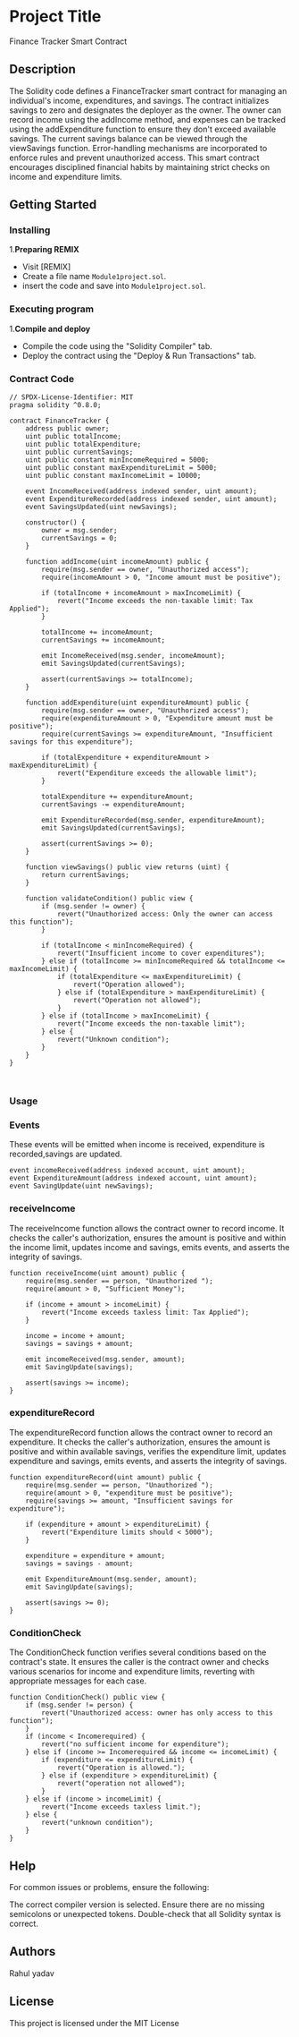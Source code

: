 # Project Title


Finance Tracker Smart Contract


## Description

The Solidity code defines a FinanceTracker smart contract for managing an individual's income, expenditures, and savings. The contract initializes savings to zero and designates the deployer as the owner. The owner can record income using the addIncome method, and expenses can be tracked using the addExpenditure function to ensure they don't exceed available savings. The current savings balance can be viewed through the viewSavings function. Error-handling mechanisms are incorporated to enforce rules and prevent unauthorized access. This smart contract encourages disciplined financial habits by maintaining strict checks on income and expenditure limits.

## Getting Started

### Installing
1.**Preparing REMIX**
- Visit [REMIX]
- Create a file name `Module1project.sol`.
- insert the code and save into `Module1project.sol`.

### Executing program

1.**Compile and deploy**
- Compile the code using the "Solidity Compiler" tab.
- Deploy the contract using the "Deploy & Run Transactions" tab.

### Contract Code
```solidity
// SPDX-License-Identifier: MIT
pragma solidity ^0.8.0;

contract FinanceTracker {
    address public owner;
    uint public totalIncome;
    uint public totalExpenditure;
    uint public currentSavings;
    uint public constant minIncomeRequired = 5000;
    uint public constant maxExpenditureLimit = 5000;
    uint public constant maxIncomeLimit = 10000;

    event IncomeReceived(address indexed sender, uint amount);
    event ExpenditureRecorded(address indexed sender, uint amount);
    event SavingsUpdated(uint newSavings);
    
    constructor() {
        owner = msg.sender;
        currentSavings = 0;
    }

    function addIncome(uint incomeAmount) public {
        require(msg.sender == owner, "Unauthorized access");
        require(incomeAmount > 0, "Income amount must be positive");

        if (totalIncome + incomeAmount > maxIncomeLimit) {
            revert("Income exceeds the non-taxable limit: Tax Applied");
        }

        totalIncome += incomeAmount;
        currentSavings += incomeAmount;

        emit IncomeReceived(msg.sender, incomeAmount);
        emit SavingsUpdated(currentSavings);

        assert(currentSavings >= totalIncome);
    }

    function addExpenditure(uint expenditureAmount) public {
        require(msg.sender == owner, "Unauthorized access");
        require(expenditureAmount > 0, "Expenditure amount must be positive");
        require(currentSavings >= expenditureAmount, "Insufficient savings for this expenditure");

        if (totalExpenditure + expenditureAmount > maxExpenditureLimit) {
            revert("Expenditure exceeds the allowable limit");
        }

        totalExpenditure += expenditureAmount;
        currentSavings -= expenditureAmount;

        emit ExpenditureRecorded(msg.sender, expenditureAmount);
        emit SavingsUpdated(currentSavings);

        assert(currentSavings >= 0);
    }

    function viewSavings() public view returns (uint) {
        return currentSavings;
    }

    function validateCondition() public view {
        if (msg.sender != owner) {
            revert("Unauthorized access: Only the owner can access this function");
        }

        if (totalIncome < minIncomeRequired) {
            revert("Insufficient income to cover expenditures");
        } else if (totalIncome >= minIncomeRequired && totalIncome <= maxIncomeLimit) {
            if (totalExpenditure <= maxExpenditureLimit) {
                revert("Operation allowed");
            } else if (totalExpenditure > maxExpenditureLimit) {
                revert("Operation not allowed");
            }
        } else if (totalIncome > maxIncomeLimit) {
            revert("Income exceeds the non-taxable limit");
        } else {
            revert("Unknown condition");
        }
    }
}

    
```

### Usage

### Events
These events will be emitted when income is received, expenditure is recorded,savings are updated.
```solidity
event incomeReceived(address indexed account, uint amount);
event ExpenditureAmount(address indexed account, uint amount);
event SavingUpdate(uint newSavings);
```

### receiveIncome
The receiveIncome function allows the contract owner to record income. It checks the caller's authorization, ensures the amount is positive and within the income limit, updates income and savings, emits events, and asserts the integrity of savings.
```solidity
function receiveIncome(uint amount) public {
    require(msg.sender == person, "Unauthorized ");
    require(amount > 0, "Sufficient Money");

    if (income + amount > incomeLimit) {
        revert("Income exceeds taxless limit: Tax Applied");
    }

    income = income + amount;
    savings = savings + amount;

    emit incomeReceived(msg.sender, amount);
    emit SavingUpdate(savings);

    assert(savings >= income);
}
```
### expenditureRecord
The expenditureRecord function allows the contract owner to record an expenditure. It checks the caller's authorization, ensures the amount is positive and within available savings, verifies the expenditure limit, updates expenditure and savings, emits events, and asserts the integrity of savings.
```solidity
function expenditureRecord(uint amount) public {
    require(msg.sender == person, "Unauthorized ");
    require(amount > 0, "expenditure must be positive");
    require(savings >= amount, "Insufficient savings for expenditure");

    if (expenditure + amount > expenditureLimit) {
        revert("Expenditure limits should < 5000");
    }

    expenditure = expenditure + amount;
    savings = savings - amount; 

    emit ExpenditureAmount(msg.sender, amount);
    emit SavingUpdate(savings);

    assert(savings >= 0);
}
```
### ConditionCheck
The ConditionCheck function verifies several conditions based on the contract's state. It ensures the caller is the contract owner and checks various scenarios for income and expenditure limits, reverting with appropriate messages for each case.
```solidity
function ConditionCheck() public view {
    if (msg.sender != person) {
        revert("Unauthorized access: owner has only access to this function");
    }
    if (income < Incomerequired) {
        revert("no sufficient income for expenditure");
    } else if (income >= Incomerequired && income <= incomeLimit) {
        if (expenditure <= expenditureLimit) {
            revert("Operation is allowed.");
        } else if (expenditure > expenditureLimit) {
            revert("operation not allowed");
        }
    } else if (income > incomeLimit) {
        revert("Income exceeds taxless limit.");
    } else {
        revert("unknown condition");
    }
}

```

## Help
For common issues or problems, ensure the following:

The correct compiler version is selected.
Ensure there are no missing semicolons or unexpected tokens.
Double-check that all Solidity syntax is correct.


## Authors
Rahul yadav


## License

This project is licensed under the MIT License 

